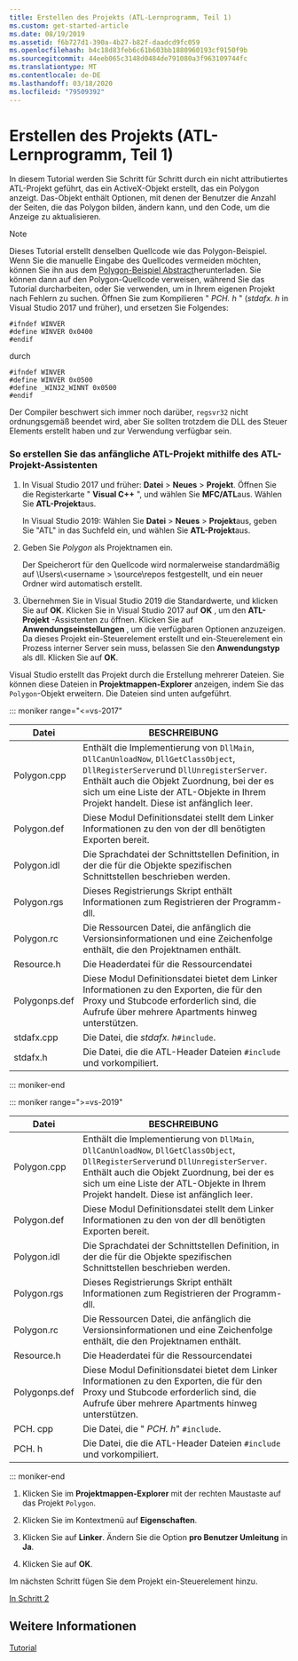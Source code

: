 ```yaml
---
title: Erstellen des Projekts (ATL-Lernprogramm, Teil 1)
ms.custom: get-started-article
ms.date: 08/19/2019
ms.assetid: f6b727d1-390a-4b27-b82f-daadcd9fc059
ms.openlocfilehash: b4c18d83feb6c61b603bb1880960193cf9150f9b
ms.sourcegitcommit: 44eeb065c3148d0484de791080a3f963109744fc
ms.translationtype: MT
ms.contentlocale: de-DE
ms.lasthandoff: 03/18/2020
ms.locfileid: "79509392"
---
```

# <a name="creating-the-project-atl-tutorial-part-1"></a>Erstellen des Projekts (ATL-Lernprogramm, Teil 1)

In diesem Tutorial werden Sie Schritt für Schritt durch ein nicht attributiertes ATL-Projekt geführt, das ein ActiveX-Objekt erstellt, das ein Polygon anzeigt. Das-Objekt enthält Optionen, mit denen der Benutzer die Anzahl der Seiten, die das Polygon bilden, ändern kann, und den Code, um die Anzeige zu aktualisieren.

> [!NOTE]
> Dieses Tutorial erstellt denselben Quellcode wie das Polygon-Beispiel. Wenn Sie die manuelle Eingabe des Quellcodes vermeiden möchten, können Sie ihn aus dem [Polygon-Beispiel Abstract](https://github.com/Microsoft/VCSamples/tree/master/VC2008Samples/ATL/Controls/Polygon)herunterladen. Sie können dann auf den Polygon-Quellcode verweisen, während Sie das Tutorial durcharbeiten, oder Sie verwenden, um in Ihrem eigenen Projekt nach Fehlern zu suchen.
> Öffnen Sie zum Kompilieren " *PCH. h* " (*stdafx. h* in Visual Studio 2017 und früher), und ersetzen Sie Folgendes:
>
> ```
> #ifndef WINVER
> #define WINVER 0x0400
> #endif
> ```
>
> durch
>
> ```
> #ifndef WINVER
> #define WINVER 0x0500
> #define _WIN32_WINNT 0x0500
> #endif
> ```
>
> Der Compiler beschwert sich immer noch darüber, `regsvr32` nicht ordnungsgemäß beendet wird, aber Sie sollten trotzdem die DLL des Steuer Elements erstellt haben und zur Verwendung verfügbar sein.

### <a name="to-create-the-initial-atl-project-using-the-atl-project-wizard"></a>So erstellen Sie das anfängliche ATL-Projekt mithilfe des ATL-Projekt-Assistenten

1. In Visual Studio 2017 und früher: **Datei** > **Neues** > **Projekt**. Öffnen Sie die Registerkarte " **Visual C++**  ", und wählen Sie **MFC/ATL**aus. Wählen Sie **ATL-Projekt**aus.

   In Visual Studio 2019: Wählen Sie **Datei** > **Neues** > **Projekt**aus, geben Sie "ATL" in das Suchfeld ein, und wählen Sie **ATL-Projekt**aus.

1. Geben Sie *Polygon* als Projektnamen ein.

    Der Speicherort für den Quellcode wird normalerweise standardmäßig auf \Users\\\<username > \source\repos festgestellt, und ein neuer Ordner wird automatisch erstellt.

1. Übernehmen Sie in Visual Studio 2019 die Standardwerte, und klicken Sie auf **OK**. 
   Klicken Sie in Visual Studio 2017 auf **OK** , um den **ATL-Projekt** -Assistenten zu öffnen. Klicken Sie auf **Anwendungseinstellungen** , um die verfügbaren Optionen anzuzeigen. Da dieses Projekt ein-Steuerelement erstellt und ein-Steuerelement ein Prozess interner Server sein muss, belassen Sie den **Anwendungstyp** als dll. Klicken Sie auf **OK**.

Visual Studio erstellt das Projekt durch die Erstellung mehrerer Dateien. Sie können diese Dateien in **Projektmappen-Explorer** anzeigen, indem Sie das `Polygon`-Objekt erweitern. Die Dateien sind unten aufgeführt.

::: moniker range="<=vs-2017"

|Datei|BESCHREIBUNG|
|----------|-----------------|
|Polygon.cpp|Enthält die Implementierung von `DllMain`, `DllCanUnloadNow`, `DllGetClassObject`, `DllRegisterServer`und `DllUnregisterServer`. Enthält auch die Objekt Zuordnung, bei der es sich um eine Liste der ATL-Objekte in Ihrem Projekt handelt. Diese ist anfänglich leer.|
|Polygon.def|Diese Modul Definitionsdatei stellt dem Linker Informationen zu den von der dll benötigten Exporten bereit.|
|Polygon.idl|Die Sprachdatei der Schnittstellen Definition, in der die für die Objekte spezifischen Schnittstellen beschrieben werden.|
|Polygon.rgs|Dieses Registrierungs Skript enthält Informationen zum Registrieren der Programm-dll.|
|Polygon.rc|Die Ressourcen Datei, die anfänglich die Versionsinformationen und eine Zeichenfolge enthält, die den Projektnamen enthält.|
|Resource.h|Die Headerdatei für die Ressourcendatei|
|Polygonps.def|Diese Modul Definitionsdatei bietet dem Linker Informationen zu den Exporten, die für den Proxy und Stubcode erforderlich sind, die Aufrufe über mehrere Apartments hinweg unterstützen.|
|stdafx.cpp|Die Datei, die *stdafx. h*`#include`.|
|stdafx.h|Die Datei, die die ATL-Header Dateien `#include` und vorkompiliert.|

::: moniker-end

::: moniker range=">=vs-2019"

|Datei|BESCHREIBUNG|
|----------|-----------------|
|Polygon.cpp|Enthält die Implementierung von `DllMain`, `DllCanUnloadNow`, `DllGetClassObject`, `DllRegisterServer`und `DllUnregisterServer`. Enthält auch die Objekt Zuordnung, bei der es sich um eine Liste der ATL-Objekte in Ihrem Projekt handelt. Diese ist anfänglich leer.|
|Polygon.def|Diese Modul Definitionsdatei stellt dem Linker Informationen zu den von der dll benötigten Exporten bereit.|
|Polygon.idl|Die Sprachdatei der Schnittstellen Definition, in der die für die Objekte spezifischen Schnittstellen beschrieben werden.|
|Polygon.rgs|Dieses Registrierungs Skript enthält Informationen zum Registrieren der Programm-dll.|
|Polygon.rc|Die Ressourcen Datei, die anfänglich die Versionsinformationen und eine Zeichenfolge enthält, die den Projektnamen enthält.|
|Resource.h|Die Headerdatei für die Ressourcendatei|
|Polygonps.def|Diese Modul Definitionsdatei bietet dem Linker Informationen zu den Exporten, die für den Proxy und Stubcode erforderlich sind, die Aufrufe über mehrere Apartments hinweg unterstützen.|
|PCH. cpp|Die Datei, die " *PCH. h*" `#include`.|
|PCH. h|Die Datei, die die ATL-Header Dateien `#include` und vorkompiliert.|

::: moniker-end

1. Klicken Sie im **Projektmappen-Explorer** mit der rechten Maustaste auf das Projekt `Polygon`.

1. Klicken Sie im Kontextmenü auf **Eigenschaften**.

1. Klicken Sie auf **Linker**. Ändern Sie die Option **pro Benutzer Umleitung** in **Ja**.

1. Klicken Sie auf **OK**.

Im nächsten Schritt fügen Sie dem Projekt ein-Steuerelement hinzu.

[In Schritt 2](../atl/adding-a-control-atl-tutorial-part-2.md)

## <a name="see-also"></a>Weitere Informationen

[Tutorial](../atl/active-template-library-atl-tutorial.md)
